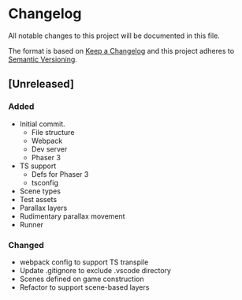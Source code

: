 # Changelog
All notable changes to this project will be documented in this file.

The format is based on [Keep a Changelog](http://keepachangelog.com/en/1.0.0/)
and this project adheres to [Semantic Versioning](http://semver.org/spec/v2.0.0.html).

## [Unreleased]

### Added
* Initial commit.
  * File structure
  * Webpack
  * Dev server
  * Phaser 3 
* TS support
  * Defs for Phaser 3
  * tsconfig
* Scene types
* Test assets
* Parallax layers
* Rudimentary parallax movement
* Runner

### Changed
* webpack config to support TS transpile
* Update .gitignore to exclude .vscode directory
* Scenes defined on game construction
* Refactor to support scene-based layers